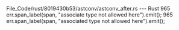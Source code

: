 File_Code/rust/8019430b53/astconv/astconv_after.rs --- Rust
965         err.span_label(span, "associate type not allowed here").emit();                                                                                  965         err.span_label(span, "associated type not allowed here").emit();

